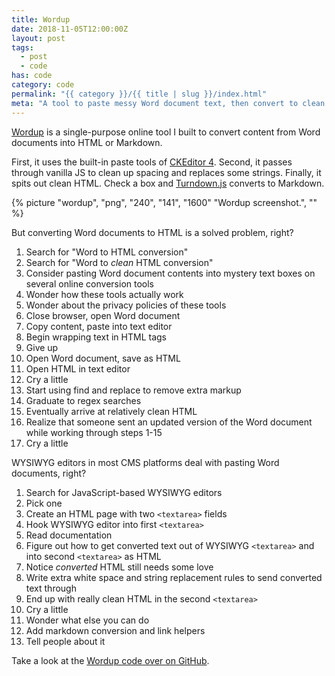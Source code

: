 ```yaml
---
title: Wordup
date: 2018-11-05T12:00:00Z
layout: post
tags:
  - post
  - code
has: code
category: code
permalink: "{{ category }}/{{ title | slug }}/index.html"
meta: "A tool to paste messy Word document text, then convert to clean HTML and Markdown."
---
```


[Wordup](https://jsnmrs.github.io/wordup/) is a single-purpose online tool I built to convert content from Word documents into HTML or Markdown.

First, it uses the built-in paste tools of [CKEditor 4](https://ckeditor.com/ckeditor-4/). Second, it passes through vanilla JS to clean up spacing and replaces some strings. Finally, it spits out clean HTML. Check a box and [Turndown.js](https://github.com/mixmark-io/turndown) converts to Markdown.

{% picture "wordup", "png", "240", "141", "1600" "Wordup screenshot.", "" %}

But converting Word documents to HTML is a solved problem, right?

1. Search for "Word to HTML conversion"
2. Search for "Word to _clean_ HTML conversion"
3. Consider pasting Word document contents into mystery text boxes on several online conversion tools
4. Wonder how these tools actually work
5. Wonder about the privacy policies of these tools
6. Close browser, open Word document
7. Copy content, paste into text editor
8. Begin wrapping text in HTML tags
9. Give up
10. Open Word document, save as HTML
11. Open HTML in text editor
12. Cry a little
13. Start using find and replace to remove extra markup
14. Graduate to regex searches
15. Eventually arrive at relatively clean HTML
16. Realize that someone sent an updated version of the Word document while working through steps 1-15
17. Cry a little

WYSIWYG editors in most CMS platforms deal with pasting Word documents, right?

1. Search for JavaScript-based WYSIWYG editors
1. Pick one
1. Create an HTML page with two `<textarea>` fields
1. Hook WYSIWYG editor into first `<textarea>`
1. Read documentation
1. Figure out how to get converted text out of WYSIWYG `<textarea>` and into second `<textarea>` as HTML
1. Notice _converted_ HTML still needs some love
1. Write extra white space and string replacement rules to send converted text through
1. End up with really clean HTML in the second `<textarea>`
1. Cry a little
1. Wonder what else you can do
1. Add markdown conversion and link helpers
1. Tell people about it

Take a look at the [Wordup code over on GitHub](https://github.com/jsnmrs/wordup).
